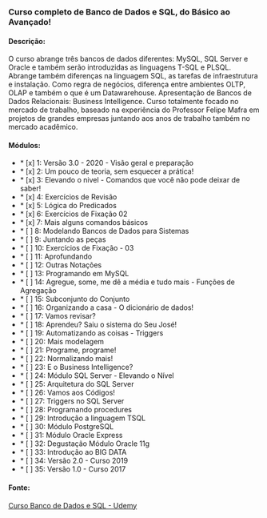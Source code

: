 ### Curso completo de Banco de Dados e SQL, do Básico ao Avançado!

#### Descrição: 

<p> O curso abrange três bancos de dados diferentes: MySQL, SQL Server e Oracle e também serão introduzidas as linguagens T-SQL e PLSQL. 
Abrange também diferenças na linguagem SQL, as tarefas de infraestrutura e instalação. Como regra de negócios, diferença entre ambientes OLTP,
OLAP e também o que é um Datawarehouse. Apresentação de Bancos de Dados Relacionais: Business Intelligence.
Curso totalmente focado no mercado de trabalho, baseado na experiência do Professor Felipe Mafra em projetos de grandes empresas juntando aos anos de trabalho também no mercado
acadêmico. </p>

#### Módulos: 

<ul>
<li>* [x] 1: Versão 3.0 - 2020 - Visão geral e preparação </li>
<li>* [x] 2: Um pouco de teoria, sem esquecer a prática! </li>
<li>* [x] 3: Elevando o nivel - Comandos que você não pode deixar de saber! </li>
<li>* [x] 4: Exercícios de Revisão </li>
<li>* [x] 5: Lógica do Predicados </li>
<li>* [x] 6: Exercícios de Fixação 02 </li>
<li>* [x] 7: Mais alguns comandos básicos </li>
<li>* [ ] 8: Modelando Bancos de Dados para Sistemas</li>
<li>* [ ] 9: Juntando as peças </li>
<li>* [ ] 10: Exercícios de Fixação - 03 </li>
<li>* [ ] 11: Aprofundando </li>
<li>* [ ] 12: Outras Notações </li>
<li>* [ ] 13: Programando em MySQL </li>
<li>* [ ] 14: Agregue, some, me dê a média e tudo mais - Funções de Agregação </li>
<li>* [ ] 15: Subconjunto do Conjunto </li>
<li>* [ ] 16: Organizando a casa - O dicionário de dados!</li>
<li>* [ ] 17: Vamos revisar? </li>
<li>* [ ] 18: Aprendeu? Saiu o sistema do Seu José! </li>
<li>* [ ] 19: Automatizando as coisas - Triggers</li>
<li>* [ ] 20: Mais modelagem </li>
<li>* [ ] 21: Programe, programe! </li>
<li>* [ ] 22: Normalizando mais! </li>
<li>* [ ] 23: E o Business Intelligence? </li>
<li>* [ ] 24: Módulo SQL Server - Elevando o Nível </li>
<li>* [ ] 25: Arquitetura do SQL Server </li>
<li>* [ ] 26: Vamos aos Códigos! </li>
<li>* [ ] 27: Triggers no SQL Server </li>
<li>* [ ] 28: Programando procedures </li>
<li>* [ ] 29: Introdução a linguagem TSQL </li>
<li>* [ ] 30: Módulo PostgreSQL </li>
<li>* [ ] 31: Módulo Oracle Express </li>
<li>* [ ] 32: Degustação Módulo Oracle 11g </li>
<li>* [ ] 33: Introdução ao BIG DATA </li>
<li>* [ ] 34: Versão 2.0 - Curso 2019 </li>
<li>* [ ] 35: Versão 1.0 - Curso 2017 </li>
</ul>

#### Fonte:
<a href="https://www.udemy.com/course/bancos-de-dados-relacionais-basico-avancado">Curso Banco de Dados e SQL - Udemy</a>

